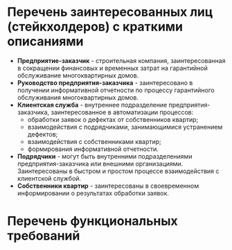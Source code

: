 # Перечень заинтересованных лиц (стейкхолдеров) с краткими описаниями
- **Предприятие-заказчик** - строительная компания, заинтересованная в сокращении финансовых и временных затрат на гарантийной обслуживание многоквартирных домов.
- **Руководство предприятия-заказчика** - заинтересовано в получении информативной отчетности по процессу гарантийного обслуживания многоквартирных домов.
- **Клиентская служба** - внутреннее подразделение предприятия-заказчика, заинтересованное в автоматизации процессов:
    - обработки заявок о дефектах от собственников квартир;
    - взаимодействия с подрядчиками, занимающимися устранением дефектов;
    - взаимодействия с собственниками квартир;
    - формирования информативной отчетности.
- **Подрядчики** - могут быть внутренними подразделениями предприятия-заказчика или внешними организациями. Заинтересованы в быстром и простом процессе взаимодействия с клиентской службой.
- **Собственники квартир** - заинтересованы в своевременном информировании о результатах обработки заявок.
# Перечень функциональных требований
